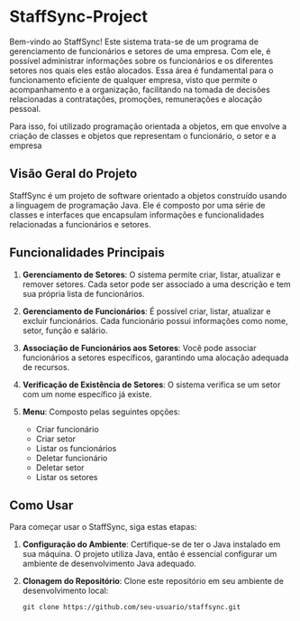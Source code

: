 # StaffSync-Project

Bem-vindo ao StaffSync! Este sistema trata-se de um programa de gerenciamento de funcionários e setores de uma empresa. Com ele, é possível administrar informações sobre os funcionários e os diferentes setores nos quais eles estão alocados. Essa área é fundamental para o funcionamento eficiente de qualquer empresa, visto que permite o acompanhamento e a organização, facilitando na tomada de decisões relacionadas a contratações, promoções, remunerações e alocação pessoal.

Para isso, foi utilizado programação orientada a objetos, em que envolve a criação de classes e objetos que representam o funcionário, o setor e a empresa

## Visão Geral do Projeto

StaffSync é um projeto de software orientado a objetos construído usando a linguagem de programação Java. Ele é composto por uma série de classes e interfaces que encapsulam informações e funcionalidades relacionadas a funcionários e setores. 

## Funcionalidades Principais

1. **Gerenciamento de Setores**: O sistema permite criar, listar, atualizar e remover setores. Cada setor pode ser associado a uma descrição e tem sua própria lista de funcionários.

2. **Gerenciamento de Funcionários**: É possível criar, listar, atualizar e excluir funcionários. Cada funcionário possui informações como nome, setor, função e salário.

3. **Associação de Funcionários aos Setores**: Você pode associar funcionários a setores específicos, garantindo uma alocação adequada de recursos.

4. **Verificação de Existência de Setores**: O sistema verifica se um setor com um nome específico já existe.

5. **Menu**: Composto pelas seguintes opções:
   - Criar funcionário
   - Criar setor
   - Listar os funcionários
   - Deletar funcionário
   - Deletar setor
   - Listar os setores

## Como Usar

Para começar usar o StaffSync, siga estas etapas:

1. **Configuração do Ambiente**: Certifique-se de ter o Java instalado em sua máquina. O projeto utiliza Java, então é essencial configurar um ambiente de desenvolvimento Java adequado.

2. **Clonagem do Repositório**: Clone este repositório em seu ambiente de desenvolvimento local:

   ```shell
   git clone https://github.com/seu-usuario/staffsync.git